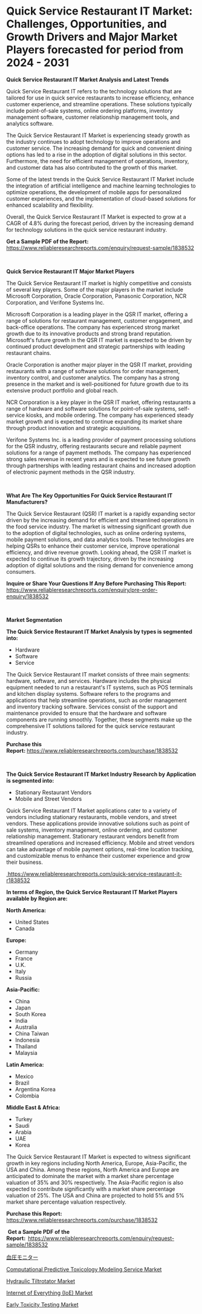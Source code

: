 <p><h1>Quick Service Restaurant IT Market: Challenges, Opportunities, and Growth Drivers and Major Market Players forecasted for period from 2024 - 2031</h1></p><p><strong>Quick Service Restaurant IT Market Analysis and Latest Trends</strong></p>
<p><p>Quick Service Restaurant IT refers to the technology solutions that are tailored for use in quick service restaurants to increase efficiency, enhance customer experience, and streamline operations. These solutions typically include point-of-sale systems, online ordering platforms, inventory management software, customer relationship management tools, and analytics software.</p><p>The Quick Service Restaurant IT Market is experiencing steady growth as the industry continues to adopt technology to improve operations and customer service. The increasing demand for quick and convenient dining options has led to a rise in the adoption of digital solutions in this sector. Furthermore, the need for efficient management of operations, inventory, and customer data has also contributed to the growth of this market.</p><p>Some of the latest trends in the Quick Service Restaurant IT Market include the integration of artificial intelligence and machine learning technologies to optimize operations, the development of mobile apps for personalized customer experiences, and the implementation of cloud-based solutions for enhanced scalability and flexibility.</p><p>Overall, the Quick Service Restaurant IT Market is expected to grow at a CAGR of 4.8% during the forecast period, driven by the increasing demand for technology solutions in the quick service restaurant industry.</p></p>
<p><strong>Get a Sample PDF of the Report:&nbsp;</strong> <a href="https://www.reliableresearchreports.com/enquiry/request-sample/1838532">https://www.reliableresearchreports.com/enquiry/request-sample/1838532</a></p>
<p>&nbsp;</p>
<p><strong>Quick Service Restaurant IT Major Market Players</strong></p>
<p><p>The Quick Service Restaurant IT market is highly competitive and consists of several key players. Some of the major players in the market include Microsoft Corporation, Oracle Corporation, Panasonic Corporation, NCR Corporation, and Verifone Systems Inc.</p><p>Microsoft Corporation is a leading player in the QSR IT market, offering a range of solutions for restaurant management, customer engagement, and back-office operations. The company has experienced strong market growth due to its innovative products and strong brand reputation. Microsoft's future growth in the QSR IT market is expected to be driven by continued product development and strategic partnerships with leading restaurant chains.</p><p>Oracle Corporation is another major player in the QSR IT market, providing restaurants with a range of software solutions for order management, inventory control, and customer analytics. The company has a strong presence in the market and is well-positioned for future growth due to its extensive product portfolio and global reach.</p><p>NCR Corporation is a key player in the QSR IT market, offering restaurants a range of hardware and software solutions for point-of-sale systems, self-service kiosks, and mobile ordering. The company has experienced steady market growth and is expected to continue expanding its market share through product innovation and strategic acquisitions.</p><p>Verifone Systems Inc. is a leading provider of payment processing solutions for the QSR industry, offering restaurants secure and reliable payment solutions for a range of payment methods. The company has experienced strong sales revenue in recent years and is expected to see future growth through partnerships with leading restaurant chains and increased adoption of electronic payment methods in the QSR industry.</p></p>
<p>&nbsp;</p>
<p><strong>What Are The Key Opportunities For Quick Service Restaurant IT Manufacturers?</strong></p>
<p><p>The Quick Service Restaurant (QSR) IT market is a rapidly expanding sector driven by the increasing demand for efficient and streamlined operations in the food service industry. The market is witnessing significant growth due to the adoption of digital technologies, such as online ordering systems, mobile payment solutions, and data analytics tools. These technologies are helping QSRs to enhance their customer service, improve operational efficiency, and drive revenue growth. Looking ahead, the QSR IT market is expected to continue its growth trajectory, driven by the increasing adoption of digital solutions and the rising demand for convenience among consumers.</p></p>
<p><strong>Inquire or Share Your Questions If Any Before Purchasing This Report:</strong> <a href="https://www.reliableresearchreports.com/enquiry/pre-order-enquiry/1838532">https://www.reliableresearchreports.com/enquiry/pre-order-enquiry/1838532</a></p>
<p>&nbsp;</p>
<p><strong>Market Segmentation</strong></p>
<p><strong>The Quick Service Restaurant IT Market Analysis by types is segmented into:</strong></p>
<p><ul><li>Hardware</li><li>Software</li><li>Service</li></ul></p>
<p><p>The Quick Service Restaurant IT market consists of three main segments: hardware, software, and services. Hardware includes the physical equipment needed to run a restaurant's IT systems, such as POS terminals and kitchen display systems. Software refers to the programs and applications that help streamline operations, such as order management and inventory tracking software. Services consist of the support and maintenance provided to ensure that the hardware and software components are running smoothly. Together, these segments make up the comprehensive IT solutions tailored for the quick service restaurant industry.</p></p>
<p><strong>Purchase this Report:&nbsp;</strong><a href="https://www.reliableresearchreports.com/purchase/1838532">https://www.reliableresearchreports.com/purchase/1838532</a></p>
<p>&nbsp;</p>
<p><strong>The Quick Service Restaurant IT Market Industry Research by Application is segmented into:</strong></p>
<p><ul><li>Stationary Restaurant Vendors</li><li>Mobile and Street Vendors</li></ul></p>
<p><p>Quick Service Restaurant IT Market applications cater to a variety of vendors including stationary restaurants, mobile vendors, and street vendors. These applications provide innovative solutions such as point of sale systems, inventory management, online ordering, and customer relationship management. Stationary restaurant vendors benefit from streamlined operations and increased efficiency. Mobile and street vendors can take advantage of mobile payment options, real-time location tracking, and customizable menus to enhance their customer experience and grow their business.</p></p>
<p><a href="https://www.reliableresearchreports.com/quick-service-restaurant-it-r1838532">&nbsp;https://www.reliableresearchreports.com/quick-service-restaurant-it-r1838532</a></p>
<p><strong>In terms of Region, the Quick Service Restaurant IT Market Players available by Region are:</strong></p>
<p>
    <p> <strong> North America: </strong>
        <ul>
            <li>United States</li>
            <li>Canada</li>
        </ul>
        </p> 
    <p> <strong> Europe: </strong>
        <ul>
            <li>Germany</li>
            <li>France</li>
            <li>U.K.</li>
            <li>Italy</li>
            <li>Russia</li>
        </ul>
        </p> 
    <p> <strong> Asia-Pacific: </strong>
        <ul>
            <li>China</li>
            <li>Japan</li>
            <li>South Korea</li>
            <li>India</li>
            <li>Australia</li>
            <li>China Taiwan</li>
            <li>Indonesia</li>
            <li>Thailand</li>
            <li>Malaysia</li>
        </ul>
        </p> 
    <p> <strong> Latin America: </strong>
        <ul>
            <li>Mexico</li>
            <li>Brazil</li>
            <li>Argentina Korea</li>
            <li>Colombia</li>
        </ul>
        </p> 
    <p> <strong> Middle East & Africa: </strong>
        <ul>
            <li>Turkey</li>
            <li>Saudi</li>
            <li>Arabia</li>
            <li>UAE</li>
            <li>Korea</li>
        </ul>
    </p>
    </p>
<p><p>The Quick Service Restaurant IT Market is expected to witness significant growth in key regions including North America, Europe, Asia-Pacific, the USA and China. Among these regions, North America and Europe are anticipated to dominate the market with a market share percentage valuation of 35% and 30% respectively. The Asia-Pacific region is also expected to contribute significantly with a market share percentage valuation of 25%. The USA and China are projected to hold 5% and 5% market share percentage valuation respectively.</p></p>
<p><strong>Purchase this Report: </strong><a href="https://www.reliableresearchreports.com/purchase/1838532">https://www.reliableresearchreports.com/purchase/1838532</a></p>
<p>&nbsp;<strong>Get a Sample PDF of the Report:&nbsp;&nbsp;</strong><a href="https://www.reliableresearchreports.com/enquiry/request-sample/1838532">https://www.reliableresearchreports.com/enquiry/request-sample/1838532</a></p>
<p><strong></strong></p>
<p><p><a href="https://medium.com/@jarredmertz53/%E8%A1%80%E5%9C%A7%E3%83%A2%E3%83%8B%E3%82%BF%E3%83%BC%E5%B8%82%E5%A0%B4-%E5%B8%82%E5%A0%B4%E3%82%B7%E3%82%A7%E3%82%A2-%E5%B8%82%E5%A0%B4%E3%83%88%E3%83%AC%E3%83%B3%E3%83%89-%E5%B0%86%E6%9D%A5%E3%81%AE%E6%88%90%E9%95%B7%E3%81%AE%E6%8E%A2%E7%B4%A2-fff64e343717">血圧モニター</a></p><p><a href="https://www.linkedin.com/pulse/computational-predictive-toxicology-modeling-service-market-uqmfe?trackingId=yPDYS%2F60BIUmbMiRI2pobA%3D%3D">Computational Predictive Toxicology Modeling Service Market</a></p><p><a href="https://www.linkedin.com/pulse/hydraulic-tiltrotator-market-size-trends-complete-industry-zythe?trackingId=VgtPWPi8BNQxCBVIJ6t8DQ%3D%3D">Hydraulic Tiltrotator Market</a></p><p><a href="https://github.com/kufem1/Market-Research-Report-List-2/blob/main/internet-of-everything-ioe-market.md">Internet of Everything (IoE) Market</a></p><p><a href="https://github.com/kosella/Market-Research-Report-List-3/blob/main/early-toxicity-testing-market.md">Early Toxicity Testing Market</a></p></p>